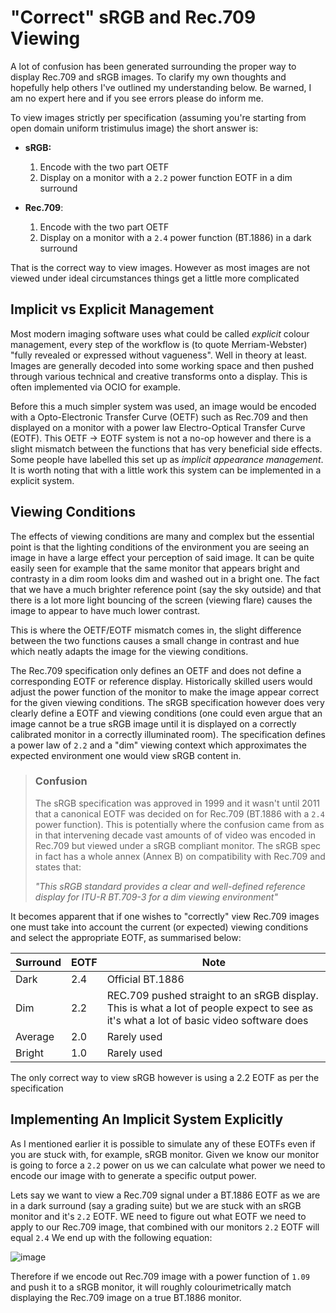 # "Correct" sRGB and Rec.709 Viewing

A lot of confusion has been generated surrounding the proper way to display 
Rec.709 and sRGB images. To clarify my own thoughts and hopefully help others
I've outlined my understanding below. Be warned, I am no expert here and if you
see errors please do inform me. 

To view images strictly per specification (assuming you're starting from open 
domain uniform tristimulus image) the short answer is:

- **sRGB:**
    1. Encode with the two part OETF
    2. Display on a monitor with a `2.2` power function EOTF in a dim surround

- **Rec.709**:
    1. Encode with the two part OETF
    2. Display on a monitor with a `2.4` power function (BT.1886) in a dark 
       surround

That is the correct way to view images. However as most images are not viewed
under ideal circumstances things get a little more complicated

## Implicit vs Explicit Management

Most modern imaging software uses what could be called *explicit* colour
management, every step of the workflow is (to quote Merriam-Webster) "fully
revealed or expressed without vagueness". Well in theory at least. Images are
generally decoded into some working space and then pushed through various
technical and creative transforms onto a display. This is often implemented via
OCIO for example.

Before this a much simpler system was used, an image would be encoded with a
Opto-Electronic Transfer Curve (OETF) such as Rec.709 and then displayed on a
monitor with a power law Electro-Optical Transfer Curve (EOTF). This OETF ->
EOTF system is not a no-op however and there is a slight mismatch between the
functions that has very beneficial side effects. Some people have labelled this 
set up as *implicit appearance management*. It is worth noting that with a 
little work this system can be implemented in a explicit system.

## Viewing Conditions

The effects of viewing conditions are many and complex but the essential point
is that the lighting conditions of the environment you are seeing an image in
have a large effect your perception of said image. It can be quite easily seen
for example that the same monitor that appears bright and contrasty in a dim
room looks dim and washed out in a bright one. The fact that we have a much
brighter reference point (say the sky outside) and that there is a lot more
light bouncing of the screen (viewing flare) causes the image to appear to have
much lower contrast.

This is where the OETF/EOTF mismatch comes in, the slight difference between
the two functions causes a small change in contrast and hue which neatly
adapts the image for the viewing conditions. 

The Rec.709 specification only defines an OETF and
does not define a corresponding EOTF or reference display. Historically skilled 
users would adjust the power function of the monitor to make the image appear
correct for the given viewing conditions. The sRGB specification however does 
very clearly define a EOTF and viewing conditions (one could even argue that an
image cannot be a true sRGB image until it is displayed on a correctly
calibrated monitor in a correctly illuminated room). The specification defines a
power law of `2.2` and a "dim" viewing context which approximates the expected 
environment one would view sRGB content in.

> ### Confusion
> The sRGB specification was approved in 1999 and it wasn't until 2011 that a
canonical EOTF was decided on for Rec.709 (BT.1886 with a `2.4` power function).
This is potentially where the confusion came from as in that intervening decade
vast amounts of of video was encoded in Rec.709 but viewed under a sRGB
compliant monitor. The sRGB spec in fact has a whole annex (Annex B) on
compatibility with Rec.709 and states that:
>
> *"This sRGB standard provides a clear and well-defined reference display for
ITU-R BT.709-3 for a dim viewing environment"*

It becomes apparent that if one wishes to "correctly" view Rec.709 images one 
must take into account the current (or expected) viewing conditions and select 
the appropriate EOTF, as summarised below:

| Surround | EOTF | Note |
| - | - | -|
| Dark | 2.4 | Official BT.1886|
| Dim | 2.2 | REC.709 pushed straight to an sRGB display. This is what a lot of people expect to see as it's what a lot of basic video software does |
| Average | 2.0 | Rarely used |
| Bright | 1.0| Rarely used |

The only correct way to view sRGB however is using a 2.2 EOTF as per the
specification

## Implementing An Implicit System Explicitly

As I mentioned earlier it is possible to simulate any of these EOTFs even if you
are stuck with, for example, sRGB monitor. Given we know our monitor is going to
force a `2.2` power on us we can calculate what power we need to encode our 
image with to generate a specific output power.

Lets say we want to view a Rec.709 signal under a BT.1886 EOTF as we are in a 
dark surround (say a grading suite) but we are stuck with an sRGB monitor and 
it's `2.2` EOTF. WE need to figure out what EOTF we need to apply to our Rec.709
image, that combined with our monitors `2.2` EOTF will equal `2.4` We end up
with the following equation:

![image](/assets/images/simulate_bt1886_on_srgb.svg)

Therefore if we encode out Rec.709 image with a power function of `1.09` and 
push it to a sRGB monitor, it will roughly colourimetrically match displaying 
the Rec.709 image on a true BT.1886 monitor.
